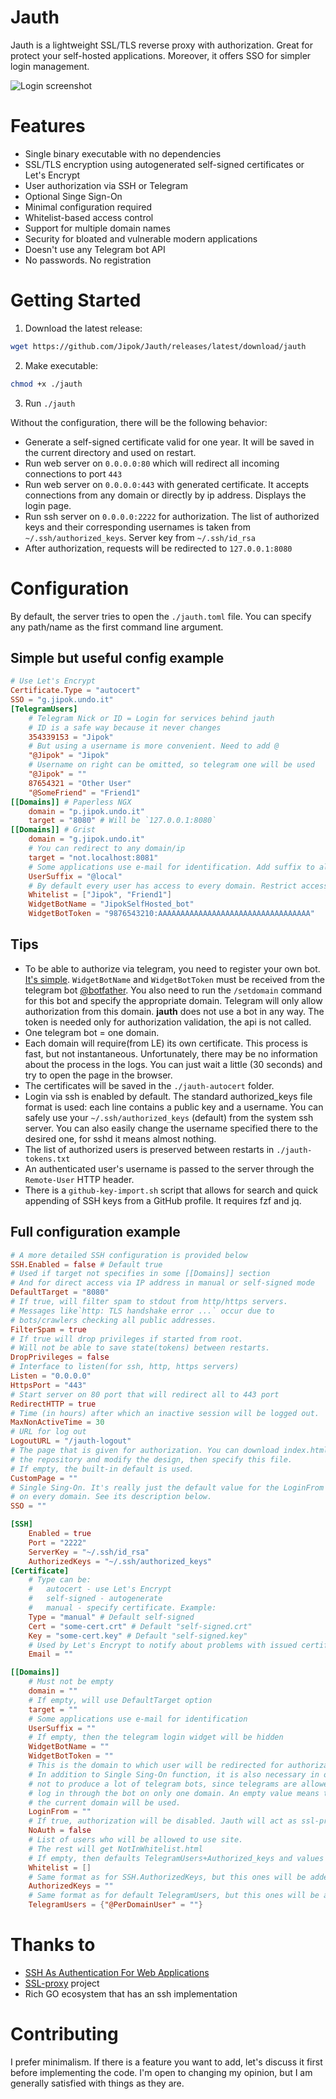 # Jauth
Jauth is a lightweight SSL/TLS reverse proxy with authorization. Great for protect your self-hosted applications. Moreover, it offers SSO for simpler login management.

![Login screenshot](screenshot.png?raw=true)

# Features
* Single binary executable with no dependencies
* SSL/TLS encryption using autogenerated self-signed certificates or Let's Encrypt
* User authorization via SSH or Telegram
* Optional Singe Sign-On
* Minimal configuration required
* Whitelist-based access control
* Support for multiple domain names
* Security for bloated and vulnerable modern applications
* Doesn't use any Telegram bot API
* No passwords. No registration

# Getting Started
1. Download the latest release:
```bash
wget https://github.com/Jipok/Jauth/releases/latest/download/jauth
```

2. Make executable:
```bash
chmod +x ./jauth
```

3. Run `./jauth`

Without the configuration, there will be the following behavior:
* Generate a self-signed certificate valid for one year. It will be saved in the current directory and used on restart.
* Run web server on `0.0.0.0:80` which will redirect all incoming connections to port `443`
* Run web server on `0.0.0.0:443` with generated certificate. It accepts connections from any domain or directly by ip address. Displays the login page.
* Run ssh server on `0.0.0.0:2222` for authorization. The list of authorized keys and their corresponding usernames is taken from `~/.ssh/authorized_keys`. Server key from `~/.ssh/id_rsa`
* After authorization, requests will be redirected to `127.0.0.1:8080`

# Configuration
By default, the server tries to open the `./jauth.toml` file. You can specify any path/name as the first command line argument.

## Simple but useful config example
```toml
# Use Let's Encrypt
Certificate.Type = "autocert"
SSO = "g.jipok.undo.it"
[TelegramUsers]
    # Telegram Nick or ID = Login for services behind jauth
    # ID is a safe way because it never changes
    354339153 = "Jipok"
    # But using a username is more convenient. Need to add @
    "@Jipok" = "Jipok"
    # Username on right can be omitted, so telegram one will be used
    "@Jipok" = ""
    87654321 = "Other User"
    "@SomeFriend" = "Friend1"
[[Domains]] # Paperless NGX
    domain = "p.jipok.undo.it"
    target = "8080" # Will be `127.0.0.1:8080`
[[Domains]] # Grist
    domain = "g.jipok.undo.it"
    # You can redirect to any domain/ip
    target = "not.localhost:8081"
    # Some applications use e-mail for identification. Add suffix to all logins:
    UserSuffix = "@local"
    # By default every user has access to every domain. Restrict access:
    Whitelist = ["Jipok", "Friend1"]
    WidgetBotName = "JipokSelfHosted_bot"
    WidgetBotToken = "9876543210:AAAAAAAAAAAAAAAAAAAAAAAAAAAAAAAAAA"

```
## Tips
* To be able to authorize via telegram, you need to register your own bot. [It's simple](https://core.telegram.org/bots#how-do-i-create-a-bot). `WidgetBotName` and `WidgetBotToken` must be received from the telegram bot [@botfather](https://t.me/BotFather). You also need to run the `/setdomain` command for this bot and specify the appropriate domain. Telegram will only allow authorization from this domain. **jauth** does not use a bot in any way. The token is needed only for authorization validation, the api is not called.
* One telegram bot = one domain.
* Each domain will require(from LE) its own certificate. This process is fast, but not instantaneous. Unfortunately, there may be no information about the process in the logs. You can just wait a little (30 seconds) and try to open the page in the browser.
* The certificates will be saved in the `./jauth-autocert` folder.
* Login via ssh is enabled by default. The standard authorized_keys file format is used: each line contains a public key and a username. You can safely use your `~/.ssh/authorized_keys` (default) from the system ssh server. You can also easily change the username specified there to the desired one, for sshd it means almost nothing.
* The list of authorized users is preserved between restarts in `./jauth-tokens.txt`
* An authenticated user's username is passed to the server through the `Remote-User` HTTP header.
* There is a `github-key-import.sh` script that allows for search and quick appending of SSH keys from a GitHub profile. It requires fzf and jq.

## Full configuration example
```toml
# A more detailed SSH configuration is provided below
SSH.Enabled = false # Default true
# Used if target not specifies in some [[Domains]] section
# And for direct access via IP address in manual or self-signed mode
DefaultTarget = "8080"
# If true, will filter spam to stdout from http/https servers.
# Messages like`http: TLS handshake error ...` occur due to
# bots/crawlers checking all public addresses.
FilterSpam = true
# If true will drop privileges if started from root. 
# Will not be able to save state(tokens) between restarts.
DropPrivileges = false 
# Interface to listen(for ssh, http, https servers)
Listen = "0.0.0.0"
HttpsPort = "443"
# Start server on 80 port that will redirect all to 443 port
RedirectHTTP = true
# Time (in hours) after which an inactive session will be logged out.
MaxNonActiveTime = 30
# URL for log out
LogoutURL = "/jauth-logout"
# The page that is given for authorization. You can download index.html from
# the repository and modify the design, then specify this file.
# If empty, the built-in default is used.
CustomPage = ""
# Single Sing-On. It's really just the default value for the LoginFrom option
# on every domain. See its description below.
SSO = ""

[SSH]
    Enabled = true
    Port = "2222"
    ServerKey = "~/.ssh/id_rsa"
    AuthorizedKeys = "~/.ssh/authorized_keys"
[Certificate]
    # Type can be:
    #   autocert - use Let's Encrypt
    #   self-signed - autogenerate
    #   manual - specify certificate. Example:
    Type = "manual" # Default self-signed
	Cert = "some-cert.crt" # Default "self-signed.crt"
	Key = "some-cert.key" # Default "self-signed.key"
    # Used by Let's Encrypt to notify about problems with issued certificates
    Email = ""

[[Domains]]
    # Must not be empty
    domain = ""
    # If empty, will use DefaultTarget option 
    target = ""
    # Some applications use e-mail for identification
    UserSuffix = ""
    # If empty, then the telegram login widget will be hidden
    WidgetBotName = ""
    WidgetBotToken = ""
    # This is the domain to which user will be redirected for authorization.
    # In addition to Single Sing-On function, it is also necessary in order
    # not to produce a lot of telegram bots, since telegrams are allowed to
    # log in through the bot on only one domain. An empty value means that
    # the current domain will be used.
    LoginFrom = ""
    # If true, authorization will be disabled. Jauth will act as ssl-proxy
    NoAuth = false
    # List of users who will be allowed to use site. 
    # The rest will get NotInWhitelist.html
    # If empty, then defaults TelegramUsers+Authorized_keys and values bellow will be used
    Whitelist = []
    # Same format as for SSH.AuthorizedKeys, but this ones will be added only to this domain whitelist
    AuthorizedKeys = ""
    # Same format as for default TelegramUsers, but this ones will be added only to this domain whitelist
    TelegramUsers = {"@PerDomainUser" = ""}
```

# Thanks to
* [SSH As Authentication For Web Applications](https://github.com/lukevers/ssh-as-authentication-for-web-applications)
* [SSL-proxy](https://github.com/suyashkumar/ssl-proxy) project
* Rich GO ecosystem that has an ssh implementation

# Contributing

I prefer minimalism. If there is a feature you want to add, let's discuss it first before implementing the code. I'm open to changing my opinion, but I am generally satisfied with things as they are.